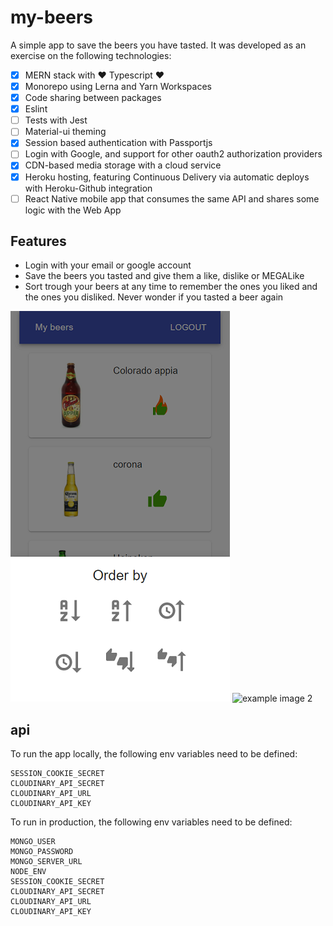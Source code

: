 # my-beers

A simple app to save the beers you have tasted. It was developed as an exercise on the following technologies:

- [x] MERN stack with ❤️ Typescript ❤️
- [x] Monorepo using Lerna and Yarn Workspaces
- [x] Code sharing between packages
- [x] Eslint
- [ ] Tests with Jest
- [ ] Material-ui theming
- [x] Session based authentication with Passportjs
- [ ] Login with Google, and support for other oauth2 authorization providers
- [x] CDN-based media storage with a cloud service
- [x] Heroku hosting, featuring Continuous Delivery via automatic deploys with Heroku-Github integration
- [ ] React Native mobile app that consumes the same API and shares some logic with the Web App

## Features

- Login with your email or google account
- Save the beers you tasted and give them a like, dislike or MEGALike
- Sort trough your beers at any time to remember the ones you liked and the ones you disliked. Never wonder if you tasted a beer again

![example image 1](docs_assets/screenshot_order_feature.png)
![example image 2](screenshot_edit_beer.png)

## api

To run the app locally, the following env variables need to be defined:

```
SESSION_COOKIE_SECRET
CLOUDINARY_API_SECRET
CLOUDINARY_API_URL
CLOUDINARY_API_KEY
```

To run in production, the following env variables need to be defined:

```
MONGO_USER
MONGO_PASSWORD
MONGO_SERVER_URL
NODE_ENV
SESSION_COOKIE_SECRET
CLOUDINARY_API_SECRET
CLOUDINARY_API_URL
CLOUDINARY_API_KEY
```
